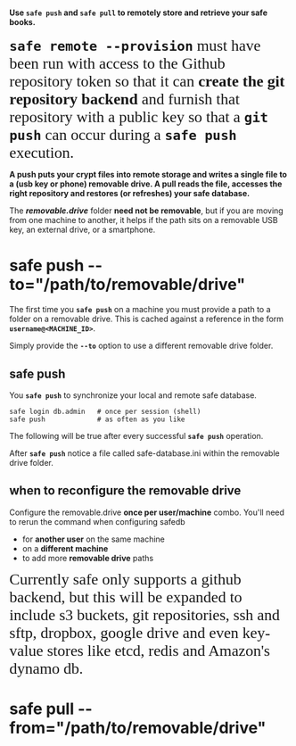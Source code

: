 
#### Use `safe push` and `safe pull` to remotely store and retrieve your safe books.

<span style="font-family:Papyrus; font-size:2em;">**`safe remote --provision`** must have been run with access to the Github repository token so that it can **create the git repository backend** and furnish that repository with a public key so that a **`git push`** can occur during a **`safe push`** execution.</span>

**A push puts your crypt files into remote storage and writes a single file to a (usb key or phone) removable drive. A pull reads the file, accesses the right repository and restores (or refreshes) your safe database.**

The ***removable.drive*** folder **need not be removable**, but if you are moving from one machine to another, it helps if the path sits on a removable USB key, an external drive, or a smartphone.



# safe push --to="/path/to/removable/drive"

The first time you **`safe push`** on a machine you must provide a path to a folder on a removable drive. This is cached against a reference in the form **`username@<MACHINE_ID>`**.

Simply provide the **`--to`** option to use a different removable drive folder.



## safe push

You **`safe push`** to synchronize your local and remote safe database.

```
safe login db.admin   # once per session (shell)
safe push             # as often as you like
```

The following will be true after every successful **`safe push`** operation.

After **`safe push`** notice a file called safe-database.ini within the removable drive folder.


## when to reconfigure the removable drive

Configure the removable.drive **once per user/machine** combo. You'll need to rerun the command when configuring safedb

- for **another user** on the same machine
- on a **different machine**
- to add more **removable drive** paths

<span style="font-family:Papyrus; font-size:2em;">Currently safe only supports a github backend, but this will be expanded to include s3 buckets, git repositories, ssh and sftp, dropbox, google drive and even key-value stores like etcd, redis and Amazon's dynamo db.</span>



# safe pull --from="/path/to/removable/drive"
